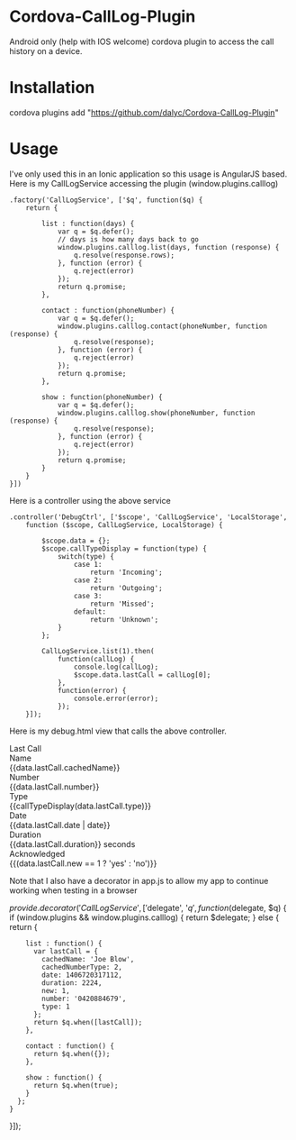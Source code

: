 Cordova-CallLog-Plugin
======================

Android only (help with IOS welcome) cordova plugin to access the call history on a device.

Installation 
============
  cordova plugins add "https://github.com/dalyc/Cordova-CallLog-Plugin"
  
Usage
=====
I've only used this in an Ionic application so this usage is AngularJS based.
Here is my CallLogService accessing the plugin (window.plugins.calllog)

    .factory('CallLogService', ['$q', function($q) {
        return {

            list : function(days) {
                var q = $q.defer();
                // days is how many days back to go
                window.plugins.calllog.list(days, function (response) {
                    q.resolve(response.rows);
                }, function (error) {
                    q.reject(error)
                });
                return q.promise;
            },

            contact : function(phoneNumber) {
                var q = $q.defer();
                window.plugins.calllog.contact(phoneNumber, function (response) {
                    q.resolve(response);
                }, function (error) {
                    q.reject(error)
                });
                return q.promise;
            },

            show : function(phoneNumber) {
                var q = $q.defer();
                window.plugins.calllog.show(phoneNumber, function (response) {
                    q.resolve(response);
                }, function (error) {
                    q.reject(error)
                });
                return q.promise;
            }
        }
    }])

Here is a controller using the above service

    .controller('DebugCtrl', ['$scope', 'CallLogService', 'LocalStorage',
        function ($scope, CallLogService, LocalStorage) {

            $scope.data = {};
            $scope.callTypeDisplay = function(type) {
                switch(type) {
                    case 1:
                        return 'Incoming';
                    case 2:
                        return 'Outgoing';
                    case 3:
                        return 'Missed';
                    default:
                        return 'Unknown';
                }
            };

            CallLogService.list(1).then(
                function(callLog) {
                    console.log(callLog);
                    $scope.data.lastCall = callLog[0];
                },
                function(error) {
                    console.error(error);
                });
        }]);


Here is my debug.html view that calls the above controller.

<ion-view class="h6" title="Debug">
    <div class="row">
      <div class="col">Last Call</div>
    </div>
    <div class="row">
      <div class="col col-30 col-offset-10">Name</div>
      <div class="col">{{data.lastCall.cachedName}}</div>
    </div>
    <div class="row">
      <div class="col col-30 col-offset-10">Number</div>
      <div class="col">{{data.lastCall.number}}</div>
    </div>
    <div class="row">
      <div class="col col-30 col-offset-10">Type</div>
      <div class="col">{{callTypeDisplay(data.lastCall.type)}}</div>
    </div>
    <div class="row">
      <div class="col col-30 col-offset-10">Date</div>
      <div class="col">{{data.lastCall.date | date}}</div>
    </div>
    <div class="row">
      <div class="col col-30 col-offset-10">Duration</div>
      <div class="col">{{data.lastCall.duration}} seconds</div>
    </div>
    <div class="row">
      <div class="col col-30 col-offset-10">Acknowledged</div>
      <div class="col">{{(data.lastCall.new == 1 ? 'yes' : 'no')}}</div>
    </div>
  </ion-content>
</ion-view>


Note that I also have a decorator in app.js to allow my app to continue working when testing in a browser

  $provide.decorator('CallLogService', ['$delegate', '$q', function ($delegate, $q) {
    if (window.plugins && window.plugins.calllog) {
      return $delegate;
    } else {
      return {

        list : function() {
          var lastCall = {
            cachedName: 'Joe Blow',
            cachedNumberType: 2,
            date: 1406720317112,
            duration: 2224,
            new: 1,
            number: '0420884679',
            type: 1
          };
          return $q.when([lastCall]);
        },

        contact : function() {
          return $q.when({});
        },

        show : function() {
          return $q.when(true);
        }
      };
    }
  }]);
